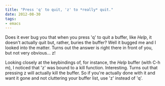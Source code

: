 ```yaml
---
title: "Press 'q' to quit, 'z' to *really* quit."
date: 2012-08-30
tags:
- emacs
---
```

Does it ever bug you that when you press 'q' to quit a buffer, like *Help*, it doesn't actually quit but, rather, buries the buffer? Well it bugged me and I looked into the matter. Turns out the answer is right there in front of you, but not very obvious... z!
<!--more-->
Looking closely at the keybindings of, for instance, the *Help* buffer (with C-h m), I noticed that 'z' was bound to a kill function. Interesting. Turns out that pressing z will actually kill the buffer. So if you're actually done with it and want it gone and not cluttering your buffer list, use 'z'  instead of 'q'.
